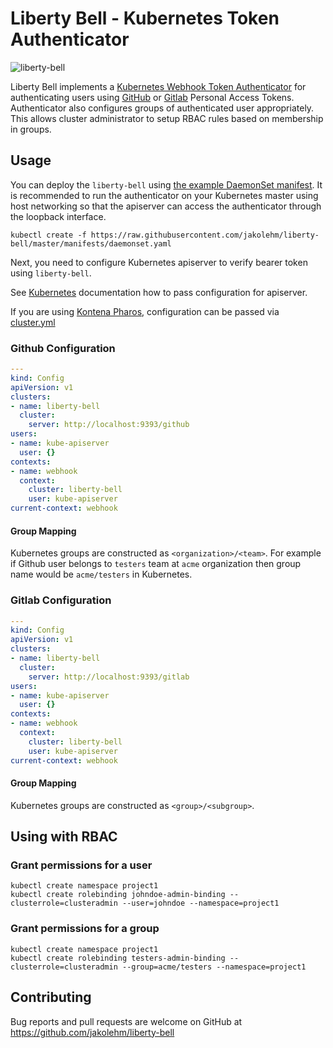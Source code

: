 # Liberty Bell - Kubernetes Token Authenticator

![liberty-bell](https://bpsh2.hs.llnwd.net/e1/contenthub-cdn-origin/media/casinoeuro/casinoeuro_blog/liberty_bell_slot_600.jpg)

Liberty Bell implements a [Kubernetes Webhook Token Authenticator](https://kubernetes.io/docs/admin/authentication/#webhook-token-authentication) for authenticating users using [GitHub](https://github.com) or [Gitlab](https://gitlab.com) Personal Access Tokens. Authenticator also configures groups of authenticated user appropriately. This allows cluster administrator to setup RBAC rules based on membership in groups.

## Usage

You can deploy the `liberty-bell` using [the example DaemonSet manifest](https://github.com/jakolehm/liberty-bell/blob/master/manifests/daemonset.yaml). It is recommended to run the authenticator on your Kubernetes master using host networking so that the apiserver can access the authenticator through the loopback interface.

```
kubectl create -f https://raw.githubusercontent.com/jakolehm/liberty-bell/master/manifests/daemonset.yaml
```

Next, you need to configure Kubernetes apiserver to verify bearer token using `liberty-bell`. 

See [Kubernetes](https://kubernetes.io/docs/admin/authentication/#webhook-token-authentication) documentation how to pass configuration for apiserver.

If you are using [Kontena Pharos](https://kontena.io/pharos), configuration can be passed via [cluster.yml](https://pharos.sh/docs/usage/#webhook-token-authentication)

### Github Configuration

```yaml
---
kind: Config
apiVersion: v1
clusters:
- name: liberty-bell
  cluster:
    server: http://localhost:9393/github
users:
- name: kube-apiserver
  user: {}
contexts:
- name: webhook
  context:
    cluster: liberty-bell
    user: kube-apiserver
current-context: webhook
```

#### Group Mapping

Kubernetes groups are constructed as `<organization>/<team>`. For example if Github user belongs to `testers` team at `acme` organization then group name would be `acme/testers` in Kubernetes.


### Gitlab Configuration

```yaml
---
kind: Config
apiVersion: v1
clusters:
- name: liberty-bell
  cluster:
    server: http://localhost:9393/gitlab
users:
- name: kube-apiserver
  user: {}
contexts:
- name: webhook
  context:
    cluster: liberty-bell
    user: kube-apiserver
current-context: webhook
```

#### Group Mapping

Kubernetes groups are constructed as `<group>/<subgroup>`.

## Using with RBAC

### Grant permissions for a user

```
kubectl create namespace project1
kubectl create rolebinding johndoe-admin-binding --clusterrole=clusteradmin --user=johndoe --namespace=project1
```

### Grant permissions for a group

```
kubectl create namespace project1
kubectl create rolebinding testers-admin-binding --clusterrole=clusteradmin --group=acme/testers --namespace=project1
```

## Contributing

Bug reports and pull requests are welcome on GitHub at https://github.com/jakolehm/liberty-bell

